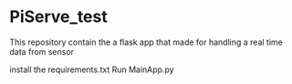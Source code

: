 # PiServe_test
This repository contain the a flask app that made for handling a real time data from sensor

install the requirements.txt
Run MainApp.py